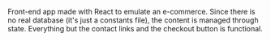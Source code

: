 Front-end app made with React to emulate an e-commerce. Since there is no real database (it's just a constants file), the content is managed through state. Everything but the contact links and the checkout button is functional.
